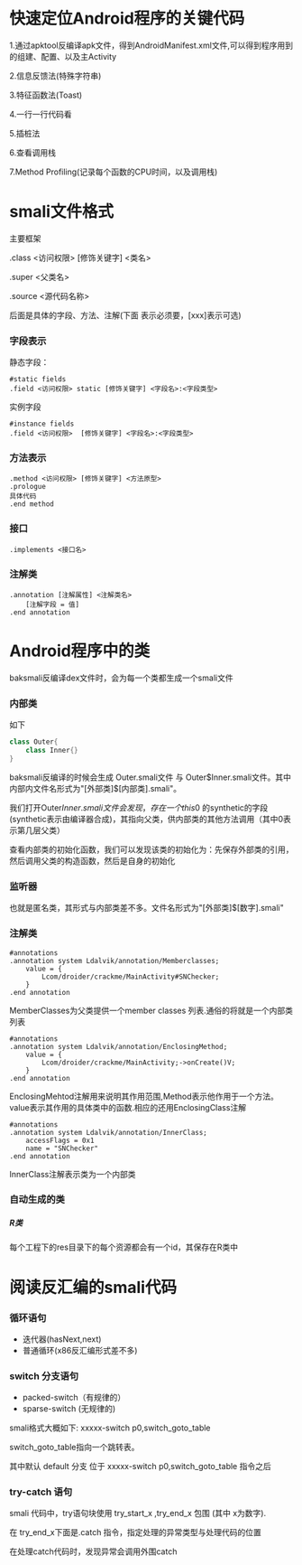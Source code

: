 # 快速定位Android程序的关键代码

1.通过apktool反编译apk文件，得到AndroidManifest.xml文件,可以得到程序用到的组建、配置、以及主Activity

2.信息反馈法(特殊字符串)

3.特征函数法(Toast)

4.一行一行代码看

5.插桩法

6.查看调用栈

7.Method Profiling(记录每个函数的CPU时间，以及调用栈)

# smali文件格式
主要框架

.class <访问权限> [修饰关键字] <类名>

.super <父类名>

.source <源代码名称>

后面是具体的字段、方法、注解(下面 <xxx>表示必须要，[xxx]表示可选)
### 字段表示
静态字段：
    
    #static fields
    .field <访问权限> static [修饰关键字] <字段名>:<字段类型>
    
实例字段

    #instance fields
    .field <访问权限>  [修饰关键字] <字段名>:<字段类型>
    
### 方法表示

    .method <访问权限> [修饰关键字] <方法原型>
    .prologue
    具体代码
    .end method
    
### 接口
    
    .implements <接口名>
    
### 注解类

    .annotation [注解属性] <注解类名>
        [注解字段 = 值]
    .end annotation

# Android程序中的类
baksmali反编译dex文件时，会为每一个类都生成一个smali文件

### 内部类
如下
```java
class Outer{
    class Inner{}
}
```
baksmali反编译的时候会生成 Outer.smali文件 与 Outer$Inner.smali文件。其中内部内文件名形式为"[外部类]$[内部类].smali"。

我们打开Outer$Inner.smali文件会发现，存在一个this$0 的synthetic的字段(synthetic表示由编译器合成)，其指向父类，供内部类的其他方法调用（其中0表示第几层父类）

查看内部类的初始化函数，我们可以发现该类的初始化为：先保存外部类的引用，然后调用父类的构造函数，然后是自身的初始化

### 监听器
也就是匿名类，其形式与内部类差不多。文件名形式为"[外部类]$[数字].smali"

### 注解类
```smali
#annotations
.annotation system Ldalvik/annotation/Memberclasses;
    value = {
        Lcom/droider/crackme/MainActivity#SNChecker;
    }
.end annotation
``` 
MemberClasses为父类提供一个member classes 列表.通俗的将就是一个内部类列表

```smali
#annotations
.annotation system Ldalvik/annotation/EnclosingMethod;
    value = {
        Lcom/droider/crackme/MainActivity;->onCreate()V;
    }
.end annotation
``` 
EnclosingMehtod注解用来说明其作用范围,Method表示他作用于一个方法。value表示其作用的具体类中的函数.相应的还用EnclosingClass注解

```smali
#annotations
.annotation system Ldalvik/annotation/InnerClass;
    accessFlags = 0x1
    name = "SNChecker"
.end annotation
``` 
InnerClass注解表示类为一个内部类

### 自动生成的类
##### R类
每个工程下的res目录下的每个资源都会有一个id，其保存在R类中


# 阅读反汇编的smali代码
### 循环语句
- 迭代器(hasNext,next)
- 普通循环(x86反汇编形式差不多)

### switch 分支语句
- packed-switch（有规律的）
- sparse-switch (无规律的)

smali格式大概如下:
xxxxx-switch p0,switch_goto_table

switch_goto_table指向一个跳转表。

其中默认 default 分支 位于 xxxxx-switch p0,switch_goto_table 指令之后

### try-catch 语句
smali 代码中，try语句块使用 try_start_x ,try_end_x 包围 (其中 x为数字).

在 try_end_x下面是.catch 指令，指定处理的异常类型与处理代码的位置

在处理catch代码时，发现异常会调用外围catch

